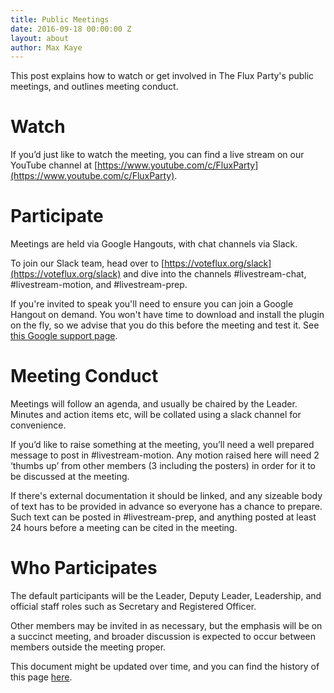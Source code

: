 ```yaml
---
title: Public Meetings
date: 2016-09-18 00:00:00 Z
layout: about
author: Max Kaye
---
```


This post explains how to watch or get involved in The Flux Party's public meetings, and outlines meeting conduct.

# Watch

If you’d just like to watch the meeting, you can find a live stream on our YouTube channel at [https://www.youtube.com/c/FluxParty](https://www.youtube.com/c/FluxParty).

# Participate

Meetings are held via Google Hangouts, with chat channels via Slack.

To join our Slack team, head over to [https://voteflux.org/slack](https://voteflux.org/slack) and dive into the channels  #livestream-chat, #livestream-motion, and #livestream-prep.

If you're invited to speak you'll need to ensure you can join a Google Hangout on demand. You won't have time to download and install the plugin on the fly, so we advise that you do this before the meeting and test it.
See [this Google support page](https://support.google.com/hangouts/answer/2944865?co=GENIE.Platform%3DDesktop&hl=en).

# Meeting Conduct

Meetings will follow an agenda, and usually be chaired by the Leader.
Minutes and action items etc, will be collated using a slack channel for convenience.

If you’d like to raise something at the meeting,  you’ll need a well prepared message to post in #livestream-motion. Any motion raised here will need 2 ‘thumbs up’ from other members (3 including the posters) in order for it to be discussed at the meeting.

If there's external documentation it should be linked, and any sizeable body of text has to be provided in advance so everyone has a chance to prepare.
Such text can be posted in #livestream-prep, and anything posted at least 24 hours before a meeting can be cited in the meeting.

# Who Participates

The default participants will be the Leader, Deputy Leader, Leadership, and official staff roles such as Secretary and Registered Officer.

Other members may be invited in as necessary, but the emphasis will be on a succinct meeting, and broader discussion is expected to occur between members outside the meeting proper.

This document might be updated over time, and you can find the history of this page [here](https://github.com/voteflux/vote-flux-v2/commits/master/_posts/2016-09-18-public-meetings-v1.md).
